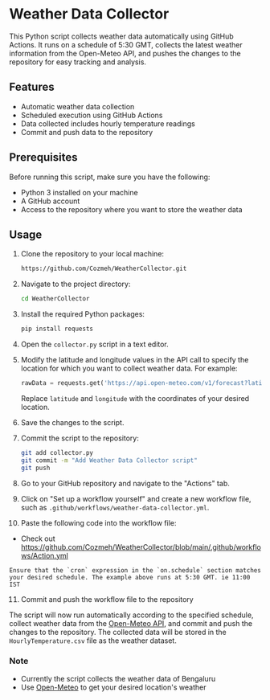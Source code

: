 # Weather Data Collector

This Python script collects weather data automatically using GitHub Actions. It runs on a schedule of 5:30 GMT, collects the latest weather information from the Open-Meteo API, and pushes the changes to the repository for easy tracking and analysis.

## Features

- Automatic weather data collection
- Scheduled execution using GitHub Actions
- Data collected includes hourly temperature readings
- Commit and push data to the repository

## Prerequisites

Before running this script, make sure you have the following:

- Python 3 installed on your machine
- A GitHub account
- Access to the repository where you want to store the weather data

## Usage

1. Clone the repository to your local machine:

   ```bash
   https://github.com/Cozmeh/WeatherCollector.git
   ```

2. Navigate to the project directory:

   ```bash
   cd WeatherCollector
   ```

3. Install the required Python packages:

   ```bash
   pip install requests
   ```

4. Open the `collector.py` script in a text editor.

5. Modify the latitude and longitude values in the API call to specify the location for which you want to collect weather data. For example:

   ```python
   rawData = requests.get('https://api.open-meteo.com/v1/forecast?latitude=12.9719&longitude=77.5937&hourly=temperature_2m&forecast_days=1')
   ```

   Replace `latitude` and `longitude` with the coordinates of your desired location.

6. Save the changes to the script.

7. Commit the script to the repository:

   ```bash
   git add collector.py
   git commit -m "Add Weather Data Collector script"
   git push
   ```

8. Go to your GitHub repository and navigate to the "Actions" tab.

9. Click on "Set up a workflow yourself" and create a new workflow file, such as `.github/workflows/weather-data-collector.yml`.

10. Paste the following code into the workflow file:
   * Check out https://github.com/Cozmeh/WeatherCollector/blob/main/.github/workflows/Action.yml
     
    Ensure that the `cron` expression in the `on.schedule` section matches your desired schedule. The example above runs at 5:30 GMT. ie 11:00 IST

11. Commit and push the workflow file to the repository

The script will now run automatically according to the specified schedule, collect weather data from the [Open-Meteo API](https://open-meteo.com/en/docs), and commit and push the changes to the repository. The collected data will be stored in the `HourlyTemperature.csv` file as the weather dataset.
### Note
* Currently the script collects the weather data of Bengaluru
* Use [Open-Meteo](https://open-meteo.com/en/docs) to get your desired location's weather
